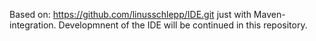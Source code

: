 Based on: https://github.com/linusschlepp/IDE.git just with Maven-integration.
Developmnent of the IDE will be continued in this repository. 
